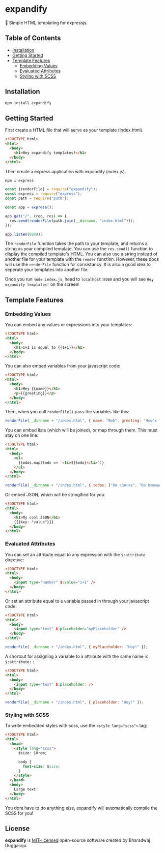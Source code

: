 # expandify

🚀 Simple HTML templating for expressjs.

## Table of Contents
- [Installation](#installation)
- [Getting Started](#getting-started)
- [Template Features](#features) 
  - [Embedding Values](#embedding-values)
  - [Evaluated Attributes](#evaluated-attributes)
  - [Styling with SCSS](#styling-with-scss)


## Installation

```sh
npm install expandify
```

## Getting Started

First create a HTML file that will serve as your template (index.html).

```html
<!DOCTYPE html>
<html>
  <body>
    <h1>Hey expandify templates!</h1>
  </body>
</html>
```

Then create a express application with expandify (index.js).

```sh
npm i express
```

```js
const {renderFile} = require("expandify");
const express = require("express");
const path = require("path");

const app = express();

app.get("/", (req, res) => {
  res.send(renderFile(path.join(__dirname, "index.html")));
});

app.listen(8080);
```

The ```renderFile``` function takes the path to your template, and returns a string as your compiled template. You can use the `res.send()` function to display the compiled template's HTML. You can also use a string instead of another file for your template with the ```render``` function. However, these docs will use the ```renderFile``` function for consistancy. It is also a good idea to seperate your templates into another file.

Once you run `node index.js`, head to `localhost:8080` and you will see `Hey expandify templates!` on the screen!

## Template Features

### Embedding Values

You can embed any values or expressions into your templates:

```html
<!DOCTYPE html>
<html>
  <body>
    <h1>1+1 is equal to {{1+1}}</h1>
  </body>
</html>
```

You can also embed variables from your javascript code:

```html
<!DOCTYPE html>
<html>
  <body>
    <h1>Hey {{name}}</h1>
    <p>{{greeting}}</p>
  </body>
</html>
```

Then, when you call `renderFile()` pass the variables like this:

```js
renderFile(__dirname + "/index.html", { name: "Bob", greeting: "How's life!" });
```

You can embed lists (which will be joined), or map through them. This must stay on one line:

```html
<!DOCTYPE html>
<html>
  <body>
    <ul>
      {todos.map(todo => `<li>${todo}</li>`)}
    </ul>
  </body>
</html>
```

```js
renderFile(__dirname + "/index.html", { todos: ["Do chores", "Do homework"] });
```

Or embed JSON, which will be stringified for you:

```html
<!DOCTYPE html>
<html>
  <body>
    <h1>My cool JSON</h1>
    {{{key: "value"}}}
  </body>
</html>
```

### Evaluated Attributes

You can set an attribute equal to any expression with the `$:attribute` directive:

```html
<!DOCTYPE html>
<html>
  <body>
    <input type="number" $:value="1+1" />
  </body>
</html>
```

Or set an attribute equal to a variable passed in through your javascript code:

```html
<!DOCTYPE html>
<html>
  <body>
    <input type="text" $:placeholder="myPlaceholder" />
  </body>
</html>
```

```js
renderFile(__dirname + "/index.html", { myPlaceholder: "Hey!" });
```

A shortcut for assigning a variable to a attribute with the same name is `$:attribute:` :

```html
<!DOCTYPE html>
<html>
  <body>
    <input type="text" $:placeholder: />
  </body>
</html>
```

```js
renderFile(__dirname + "/index.html", { placeholder: "Hey!" });
```

### Styling with SCSS
To write embedded styles with scss, use the ```<style lang="scss">``` tag:

```html
<!DOCTYPE html>
<html>
  <head>
    <style lang="scss">
      $size: 10rem;

      body {
        font-size: $size;
      }
    </style>
  </head>
  <body>
    Large text!
  </body>
</html>
```

You dont have to do anything else, expandify will automatically compile the SCSS for you!

## License

**expandify** is [MIT-licensed](LICENSE) open-source software created by Bharadwaj Duggaraju.